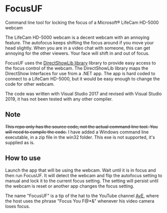 # FocusUF
Command line tool for locking the focus of a Microsoft® LifeCam HD-5000 webcam

The LifeCam HD-5000 webcam is a decent webcam with an annoying feature.  The autofocus keeps shifting the focus around if you move your head slightly.  When you are in a video chat with someone, this can get annoying for the other viewers.  Your face will shift in and out of focus.

FocusUF uses the [DirectShowLib library](https://www.nuget.org/packages/DirectShowLib/) library to provide easy access to the focus control of the webcam.  The DirectShowLib library maps the DirectShow Interfaces for use from a .NET app.  The app is hard coded to connect to a LifeCam HD-5000, but it would be easy enough to change the code for other webcam.

The code was written with Visual Studio 2017 and revised with Visual Studio 2019, it has not been tested with any other compiler.

## Note
~~This repo only has the source code, not the actual command line tool. You will need to compile the code.~~  I have added a Windows command line executable, in a zip file in the win32 folder.  This exe is not supported, it's supplied as is.

## How to use
Launch the app that will be using the webcam.  Wait until it is in focus and then run FocusUF.  It will detect the webcam and flip the autofocus setting to manual and lock it to the current focus setting.  The setting will persist until the webcam is reset or another app changes the focus setting.

The name "FocusUF" is a tip of the hat to the YouTube channel [AvE](https://www.youtube.com/user/arduinoversusevil/featured), where the host uses the phrase "Focus You F@*&" whenever his video camera loses focus.
